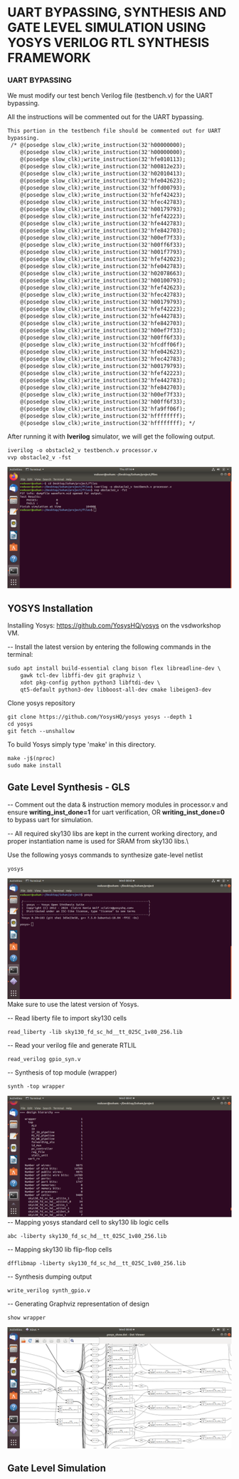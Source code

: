 # UART BYPASSING, SYNTHESIS AND GATE LEVEL SIMULATION USING YOSYS VERILOG RTL SYNTHESIS FRAMEWORK #

### UART BYPASSING ###

We must modify our test bench Verilog file (testbench.v) for the UART bypassing.

All the instructions will be commented out for the UART bypassing.
```
This portion in the testbench file should be commented out for UART bypassing.
 /* @(posedge slow_clk);write_instruction(32'h00000000); 
    @(posedge slow_clk);write_instruction(32'h00000000); 
    @(posedge slow_clk);write_instruction(32'hfe010113); 
    @(posedge slow_clk);write_instruction(32'h00812e23); 
    @(posedge slow_clk);write_instruction(32'h02010413); 
    @(posedge slow_clk);write_instruction(32'hfe042623); 
    @(posedge slow_clk);write_instruction(32'hffd00793); 
    @(posedge slow_clk);write_instruction(32'hfef42423); 
    @(posedge slow_clk);write_instruction(32'hfec42783); 
    @(posedge slow_clk);write_instruction(32'h00179793); 
    @(posedge slow_clk);write_instruction(32'hfef42223); 
    @(posedge slow_clk);write_instruction(32'hfe442783); 
    @(posedge slow_clk);write_instruction(32'hfe842703); 
    @(posedge slow_clk);write_instruction(32'h00ef7f33); 
    @(posedge slow_clk);write_instruction(32'h00ff6f33); 
    @(posedge slow_clk);write_instruction(32'h001f7793); 
    @(posedge slow_clk);write_instruction(32'hfef42023); 
    @(posedge slow_clk);write_instruction(32'hfe042783); 
    @(posedge slow_clk);write_instruction(32'h02078663); 
    @(posedge slow_clk);write_instruction(32'h00100793); 
    @(posedge slow_clk);write_instruction(32'hfef42623); 
    @(posedge slow_clk);write_instruction(32'hfec42783); 
    @(posedge slow_clk);write_instruction(32'h00179793); 
    @(posedge slow_clk);write_instruction(32'hfef42223); 
    @(posedge slow_clk);write_instruction(32'hfe442783); 
    @(posedge slow_clk);write_instruction(32'hfe842703); 
    @(posedge slow_clk);write_instruction(32'h00ef7f33); 
    @(posedge slow_clk);write_instruction(32'h00ff6f33); 
    @(posedge slow_clk);write_instruction(32'hfcdff06f); 
    @(posedge slow_clk);write_instruction(32'hfe042623); 
    @(posedge slow_clk);write_instruction(32'hfec42783); 
    @(posedge slow_clk);write_instruction(32'h00179793); 
    @(posedge slow_clk);write_instruction(32'hfef42223); 
    @(posedge slow_clk);write_instruction(32'hfe442783); 
    @(posedge slow_clk);write_instruction(32'hfe842703); 
    @(posedge slow_clk);write_instruction(32'h00ef7f33); 
    @(posedge slow_clk);write_instruction(32'h00ff6f33); 
    @(posedge slow_clk);write_instruction(32'hfa9ff06f); 
    @(posedge slow_clk);write_instruction(32'hffffffff); 
    @(posedge slow_clk);write_instruction(32'hffffffff); */
```
After running it with **Iverilog** simulator, we will get the following output.
```
iverilog -o obstacle2_v testbench.v processor.v
vvp obstacle2_v -fst
```
![image1](/week6/uart_bypass.png)

## YOSYS Installation ##
Installing Yosys: https://github.com/YosysHQ/yosys on the vsdworkshop VM.

-- Install the latest version by entering the following commands in the terminal:
```
sudo apt install build-essential clang bison flex libreadline-dev \
    gawk tcl-dev libffi-dev git graphviz \
    xdot pkg-config python python3 libftdi-dev \
    qt5-default python3-dev libboost-all-dev cmake libeigen3-dev
```
Clone yosys repository
```
git clone https://github.com/YosysHQ/yosys yosys --depth 1
cd yosys
git fetch --unshallow
```
To build Yosys simply type 'make' in this directory.
```
make -j$(nproc)
sudo make install
```

## Gate Level Synthesis - GLS ##

-- Comment out the data & instruction memory modules in processor.v and ensure **writing_inst_done=1** for uart verification,
OR **writing_inst_done=0** to bypass uart for simulation.

-- All required sky130 libs are kept in the current working directory, and proper instantiation name is used for SRAM from sky130 libs.\

Use the following yosys commands to synthesize gate-level netlist
```
yosys
```
![image2](/week6/yosys.png)
Make sure to use the latest version of Yosys.

-- Read liberty file to import sky130 cells
```
read_liberty -lib sky130_fd_sc_hd__tt_025C_1v80_256.lib
```
-- Read your verilog file and generate RTLIL

```
read_verilog gpio_syn.v
```
-- Synthesis of top module (wrapper)
```
synth -top wrapper
```
![image3](/week6/synth_top_Wrapper.png)
-- Mapping yosys standard cell to sky130 lib logic cells
```
abc -liberty sky130_fd_sc_hd__tt_025C_1v80_256.lib
```
-- Mapping sky130 lib flip-flop cells
```
dfflibmap -liberty sky130_fd_sc_hd__tt_025C_1v80_256.lib
```
-- Synthesis dumping output
```
write_verilog synth_gpio.v
```
-- Generating Graphviz representation of design
```
show wrapper
```
![image4](/week6/synth_Design.png)
## Gate Level Simulation ##

 

